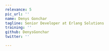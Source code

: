 ```yaml
---
relevance: 5
pic_url: ''
name: Denys Gonchar
tagline: Senior Developer at Erlang Solutions
training: ''
github: DenysGonchar
twitter: ''

---
```

